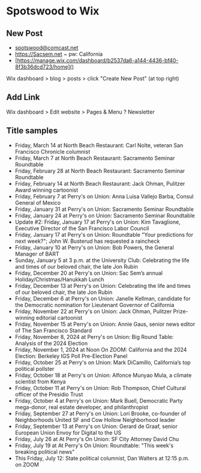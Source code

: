 # Spotswood to Wix

## New Post

* spotswood@comcast.net
* https://Sacsem.net ~ pw: California
* [https://manage.wix.com/dashboard/b2537da6-a144-4436-bf40-8f3b36dcd723/home]()

Wix dashboard > blog > posts > click "Create New Post" (at top right)

## Add Link

Wix dashboard > Edit website > Pages & Menu ? Newsletter

## Title samples

* Friday, March 14 at North Beach Restaurant: Carl Nolte, veteran San Francisco Chronicle columnist
* Friday, March 7 at North Beach Restaurant: Sacramento Seminar Roundtable
* Friday, February 28 at North Beach Restaurant: Sacramento Seminar Roundtable
* Friday, February 14 at North Beach Restaurant: Jack Ohman, Pulitzer Award winning cartoonist
* Friday, February 7 at Perry's on Union: Anna Luisa Vallejo Barba, Consul General of Mexico
* Friday, January 31 at Perry's on Union: Sacramento Seminar Roundtable
* Friday, January 24 at Perry's on Union: Sacramento Seminar Roundtable
* Update #2: Friday, January 17 at Perry's on Union: Kim Tavaglione, Executive Director of the San Francisco Labor Council
* Friday, January 17 at Perry's on Union: Roundtable "Your predictions for next week?"; John W. Busterud has requested a raincheck
* Friday, January 10 at Perry's on Union: Bob Powers, the General Manager of BART
* Sunday, January 5 at 3 p.m. at the University Club: Celebrating the life and times of our beloved chair, the late Jon Rubin
* Friday, December 20 at Perry's on Union: Sac Sem’s annual Holiday/Christmas/Hanukkah Lunch
* Friday, December 13 at Perry's on Union: Celebrating the life and times of our beloved chair, the late Jon Rubin
* Friday, December 6 at Perry's on Union: Janelle Kellman, candidate for the Democratic nomination for Lieutenant Governor of California
* Friday, November 22 at Perry's on Union: Jack Ohman, Pulitzer Prize-winning editorial cartoonist
* Friday, November 15 at Perry's on Union: Annie Gaus, senior news editor of The San Francisco Standard
* Friday, November 8, 2024 at Perry's on Union: Big Round Table: Analysis of the 2024 Election
* Friday, November 1, 2024 at Noon On ZOOM: California and the 2024 Election: Berkeley IGS Poll Pre-Election Panel
* Friday, October 25 at Perry's on Union: Mark DiCamillo, California’s top political pollster
* Friday, October 18 at Perry's on Union: Alfonce Munyao Mula, a climate scientist from Kenya
* Friday, October 11 at Perry's on Union: Rob Thompson, Chief Cultural officer of the Presidio Trust
* Friday, October 4 at Perry's on Union: Mark Buell, Democratic Party mega-donor, real estate developer, and philanthropist
* Friday, September 27 at Perry's on Union: Lori Brooke, co-founder of Neighborhoods United SF and Cow Hollow Neighborhood leader
* Friday, September 13 at Perry's on Union: Gerard de Graaf, senior European Union Envoy for Digital to the US
* Friday, July 26 at At Perry's On Union: SF City Attorney David Chu
* Friday, July 19 at At Perry's On Union: Roundtable: "This week's breaking political news"
* This Friday, July 12: State political columnist, Dan Walters at 12:15 p.m. on ZOOM
